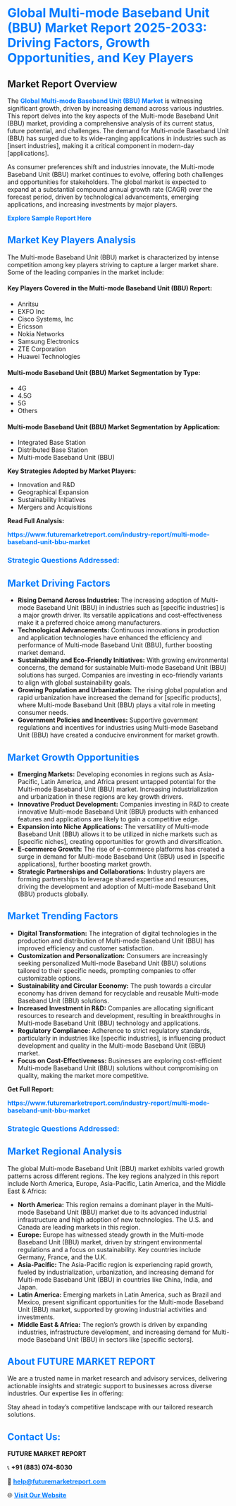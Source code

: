 <h1 style="color: #007BFF;">Global Multi-mode Baseband Unit (BBU) Market Report 2025-2033: Driving Factors, Growth Opportunities, and Key Players</h1>

<section id="overview">
<h2>Market Report Overview</h2>
<p>The <a href="https://www.futuremarketreport.com/industry-report/multi-mode-baseband-unit-bbu-market" style="color: #007BFF; text-decoration: none;"><strong>Global Multi-mode Baseband Unit (BBU) Market</strong></a> is witnessing significant growth, driven by increasing demand across various industries. This report delves into the key aspects of the Multi-mode Baseband Unit (BBU) market, providing a comprehensive analysis of its current status, future potential, and challenges. The demand for Multi-mode Baseband Unit (BBU) has surged due to its wide-ranging applications in industries such as [insert industries], making it a critical component in modern-day [applications].</p>
<p>As consumer preferences shift and industries innovate, the Multi-mode Baseband Unit (BBU) market continues to evolve, offering both challenges and opportunities for stakeholders. The global market is expected to expand at a substantial compound annual growth rate (CAGR) over the forecast period, driven by technological advancements, emerging applications, and increasing investments by major players.</p>
</section>

<section id="overview">
<p><a href="https://www.futuremarketreport.com/request-sample/reportId=110921" style="color: #007BFF; text-decoration: none;"><strong>Explore Sample Report Here</strong></a></p>
</section>

<section id="key-players">
<h2 style="color: #007BFF;">Market Key Players Analysis</h2>
<p>The Multi-mode Baseband Unit (BBU) market is characterized by intense competition among key players striving to capture a larger market share. Some of the leading companies in the market include:</p>
<h4>Key Players Covered in the Multi-mode Baseband Unit (BBU) Report:</h4>
<ul><li>Anritsu</li><li>EXFO Inc</li><li>Cisco Systems, Inc</li><li>Ericsson</li><li>Nokia Networks</li><li>Samsung Electronics</li><li>ZTE Corporation</li><li>Huawei Technologies</li></ul>
<h4>Multi-mode Baseband Unit (BBU) Market Segmentation by Type:</h4>
<ul><li>4G</li><li>4.5G</li><li>5G</li><li>Others</li></ul>

<h4>Multi-mode Baseband Unit (BBU) Market Segmentation by Application:</h4>
<ul><li>Integrated Base Station</li><li>Distributed Base Station</li><li>Multi-mode Baseband Unit (BBU)</li></ul>
<p><strong>Key Strategies Adopted by Market Players:</strong></p>
<ul>
<li>Innovation and R&D</li>
<li>Geographical Expansion</li>
<li>Sustainability Initiatives</li>
<li>Mergers and Acquisitions</li>
</ul>
</section>

<section>
<p><strong>Read Full Analysis: </strong></p><a href="https://www.futuremarketreport.com/industry-report/multi-mode-baseband-unit-bbu-market" style="color: #007BFF; text-decoration: none;"><strong>https://www.futuremarketreport.com/industry-report/multi-mode-baseband-unit-bbu-market</strong></a>
<h3 style="color: #007BFF;">Strategic Questions Addressed:</h3>
</section>

<section id="driving-factors">
<h2 style="color: #007BFF;">Market Driving Factors</h2>
<ul>
<li><strong>Rising Demand Across Industries:</strong> The increasing adoption of Multi-mode Baseband Unit (BBU) in industries such as [specific industries] is a major growth driver. Its versatile applications and cost-effectiveness make it a preferred choice among manufacturers.</li>
<li><strong>Technological Advancements:</strong> Continuous innovations in production and application technologies have enhanced the efficiency and performance of Multi-mode Baseband Unit (BBU), further boosting market demand.</li>
<li><strong>Sustainability and Eco-Friendly Initiatives:</strong> With growing environmental concerns, the demand for sustainable Multi-mode Baseband Unit (BBU) solutions has surged. Companies are investing in eco-friendly variants to align with global sustainability goals.</li>
<li><strong>Growing Population and Urbanization:</strong> The rising global population and rapid urbanization have increased the demand for [specific products], where Multi-mode Baseband Unit (BBU) plays a vital role in meeting consumer needs.</li>
<li><strong>Government Policies and Incentives:</strong> Supportive government regulations and incentives for industries using Multi-mode Baseband Unit (BBU) have created a conducive environment for market growth.</li>
</ul>
</section>

<section id="growth-opportunities">
<h2 style="color: #007BFF;">Market Growth Opportunities</h2>
<ul>
<li><strong>Emerging Markets:</strong> Developing economies in regions such as Asia-Pacific, Latin America, and Africa present untapped potential for the Multi-mode Baseband Unit (BBU) market. Increasing industrialization and urbanization in these regions are key growth drivers.</li>
<li><strong>Innovative Product Development:</strong> Companies investing in R&D to create innovative Multi-mode Baseband Unit (BBU) products with enhanced features and applications are likely to gain a competitive edge.</li>
<li><strong>Expansion into Niche Applications:</strong> The versatility of Multi-mode Baseband Unit (BBU) allows it to be utilized in niche markets such as [specific niches], creating opportunities for growth and diversification.</li>
<li><strong>E-commerce Growth:</strong> The rise of e-commerce platforms has created a surge in demand for Multi-mode Baseband Unit (BBU) used in [specific applications], further boosting market growth.</li>
<li><strong>Strategic Partnerships and Collaborations:</strong> Industry players are forming partnerships to leverage shared expertise and resources, driving the development and adoption of Multi-mode Baseband Unit (BBU) products globally.</li>
</ul>
</section>

<section id="trending-factors">
<h2 style="color: #007BFF;">Market Trending Factors</h2>
<ul>
<li><strong>Digital Transformation:</strong> The integration of digital technologies in the production and distribution of Multi-mode Baseband Unit (BBU) has improved efficiency and customer satisfaction.</li>
<li><strong>Customization and Personalization:</strong> Consumers are increasingly seeking personalized Multi-mode Baseband Unit (BBU) solutions tailored to their specific needs, prompting companies to offer customizable options.</li>
<li><strong>Sustainability and Circular Economy:</strong> The push towards a circular economy has driven demand for recyclable and reusable Multi-mode Baseband Unit (BBU) solutions.</li>
<li><strong>Increased Investment in R&D:</strong> Companies are allocating significant resources to research and development, resulting in breakthroughs in Multi-mode Baseband Unit (BBU) technology and applications.</li>
<li><strong>Regulatory Compliance:</strong> Adherence to strict regulatory standards, particularly in industries like [specific industries], is influencing product development and quality in the Multi-mode Baseband Unit (BBU) market.</li>
<li><strong>Focus on Cost-Effectiveness:</strong> Businesses are exploring cost-efficient Multi-mode Baseband Unit (BBU) solutions without compromising on quality, making the market more competitive.</li>
</ul>
</section>

<section>
<p><strong>Get Full Report: </strong></p><a href="https://www.futuremarketreport.com/industry-report/multi-mode-baseband-unit-bbu-market" style="color: #007BFF; text-decoration: none;"><strong>https://www.futuremarketreport.com/industry-report/multi-mode-baseband-unit-bbu-market</strong></a>
<h3 style="color: #007BFF;">Strategic Questions Addressed:</h3>
</section>


<section id="regional-analysis">
<h2 style="color: #007BFF;">Market Regional Analysis</h2>
<p>The global Multi-mode Baseband Unit (BBU) market exhibits varied growth patterns across different regions. The key regions analyzed in this report include North America, Europe, Asia-Pacific, Latin America, and the Middle East & Africa:</p>
<ul>
<li><strong>North America:</strong> This region remains a dominant player in the Multi-mode Baseband Unit (BBU) market due to its advanced industrial infrastructure and high adoption of new technologies. The U.S. and Canada are leading markets in this region.</li>
<li><strong>Europe:</strong> Europe has witnessed steady growth in the Multi-mode Baseband Unit (BBU) market, driven by stringent environmental regulations and a focus on sustainability. Key countries include Germany, France, and the U.K.</li>
<li><strong>Asia-Pacific:</strong> The Asia-Pacific region is experiencing rapid growth, fueled by industrialization, urbanization, and increasing demand for Multi-mode Baseband Unit (BBU) in countries like China, India, and Japan.</li>
<li><strong>Latin America:</strong> Emerging markets in Latin America, such as Brazil and Mexico, present significant opportunities for the Multi-mode Baseband Unit (BBU) market, supported by growing industrial activities and investments.</li>
<li><strong>Middle East & Africa:</strong> The region’s growth is driven by expanding industries, infrastructure development, and increasing demand for Multi-mode Baseband Unit (BBU) in sectors like [specific sectors].</li>
</ul>
</section>

<footer>
<h2 style="color: #007BFF;">About FUTURE MARKET REPORT</h2>
<p>We are a trusted name in market research and advisory services, delivering actionable insights and strategic support to businesses across diverse industries. Our expertise lies in offering:</p>

<p>Stay ahead in today’s competitive landscape with our tailored research solutions.</p>

<h2 style="color: #007BFF;">Contact Us:</h2>
<p><strong>FUTURE MARKET REPORT</strong></p>
<p>📞 <strong>+91 (883) 074-8030</strong></p>
<p>📧 <strong><a href="mailto:help@futuremarketreport.com" style="color: #007BFF;">help@futuremarketreport.com</a></strong></p>
<p>🌐 <strong><a href="https://www.futuremarketreport.com/" style="color: #007BFF;">Visit Our Website</a></strong></p>
</footer>